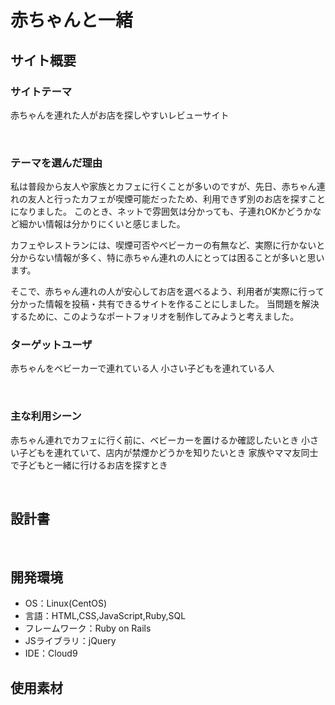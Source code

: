 # 赤ちゃんと一緒


## サイト概要
### サイトテーマ
赤ちゃんを連れた人がお店を探しやすいレビューサイト

​
### テーマを選んだ理由
私は普段から友人や家族とカフェに行くことが多いのですが、先日、赤ちゃん連れの友人と行ったカフェが喫煙可能だったため、利用できず別のお店を探すことになりました。
このとき、ネットで雰囲気は分かっても、子連れOKかどうかなど細かい情報は分かりにくいと感じました。

カフェやレストランには、喫煙可否やベビーカーの有無など、実際に行かないと分からない情報が多く、特に赤ちゃん連れの人にとっては困ることが多いと思います。

そこで、赤ちゃん連れの人が安心してお店を選べるよう、利用者が実際に行って分かった情報を投稿・共有できるサイトを作ることにしました。
当問題を解決するために、このようなポートフォリオを制作してみようと考えました。
​
### ターゲットユーザ
赤ちゃんをベビーカーで連れている人
小さい子どもを連れている人


​
### 主な利用シーン
赤ちゃん連れでカフェに行く前に、ベビーカーを置けるか確認したいとき
小さい子どもを連れていて、店内が禁煙かどうかを知りたいとき
家族やママ友同士で子どもと一緒に行けるお店を探すとき


​
## 設計書

​
## 開発環境
- OS：Linux(CentOS)
- 言語：HTML,CSS,JavaScript,Ruby,SQL
- フレームワーク：Ruby on Rails
- JSライブラリ：jQuery
- IDE：Cloud9
​
## 使用素材
